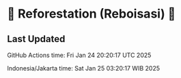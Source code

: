 
# 🌳 Reforestation (Reboisasi) 🌲

## Last Updated

GitHub Actions time: Fri Jan 24 20:20:17 UTC 2025

Indonesia/Jakarta time: Sat Jan 25 03:20:17 WIB 2025
